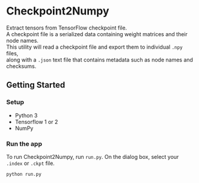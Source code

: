 # Checkpoint2Numpy

Extract tensors from TensorFlow checkpoint file.  
A checkpoint file is a serialized data containing weight matrices and their node names.  
This utility will read a checkpoint file and export them to individual `.npy` files,  
along with a `.json` text file that contains metadata such as node names and checksums.

## Getting Started

### Setup

- Python 3
- Tensorflow 1 or 2
- NumPy

### Run the app

To run Checkpoint2Numpy, run `run.py`. On the dialog box, select your `.index` or `.ckpt` file.

```bash
python run.py
```
